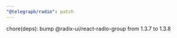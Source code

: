 ```yaml
---
"@telegraph/radio": patch
---
```


chore(deps): bump @radix-ui/react-radio-group from 1.3.7 to 1.3.8
